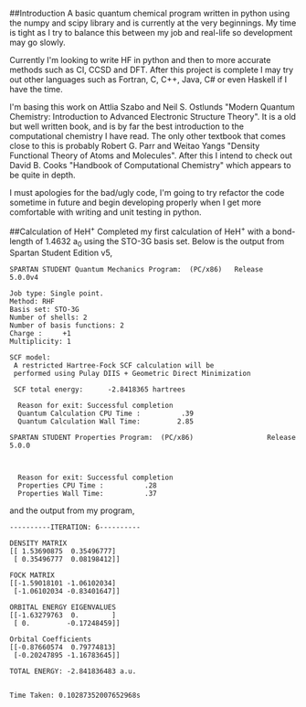 ##Introduction
A basic quantum chemical program written in python using the numpy and scipy library and is currently at the very beginnings. My time is tight as I try to balance this between my job and real-life so development may go slowly.

Currently I'm looking to write HF in python and then to more accurate methods such as CI, CCSD and DFT. After this project is complete I may try out other languages such as Fortran, C, C++, Java, C# or even Haskell if I have the time.

I'm basing this work on Attlia Szabo and Neil S. Ostlunds "Modern Quantum Chemistry: Introduction to Advanced Electronic Structure Theory". It is a old but well written book, and is by far the best introduction to the computational chemistry I have read. The only other textbook that comes close to this is probably Robert G. Parr and Weitao Yangs "Density Functional Theory of Atoms and Molecules". After this I intend to check out David B. Cooks "Handbook of Computational Chemistry" which appears to be quite in depth.

I must apologies for the bad/ugly code, I'm going to try refactor the code sometime in future and begin developing properly when I get more comfortable with writing and unit testing in python.

##Calculation of HeH<sup>+</sup>
Completed my first calculation of HeH<sup>+</sup> with a bond-length of 1.4632 a<sub>0</sub> using the STO-3G basis set. Below is the output from Spartan Student Edition v5,

    SPARTAN STUDENT Quantum Mechanics Program:  (PC/x86)   Release  5.0.0v4
    
    Job type: Single point.
    Method: RHF
    Basis set: STO-3G
    Number of shells: 2
    Number of basis functions: 2
    Charge :     +1 
    Multiplicity: 1
    
    SCF model:
     A restricted Hartree-Fock SCF calculation will be
     performed using Pulay DIIS + Geometric Direct Minimization
    
     SCF total energy:      -2.8418365 hartrees
    
      Reason for exit: Successful completion 
      Quantum Calculation CPU Time :          .39
      Quantum Calculation Wall Time:         2.85
    
    SPARTAN STUDENT Properties Program:  (PC/x86)                  Release  5.0.0  
       
       
    
      Reason for exit: Successful completion 
      Properties CPU Time :          .28
      Properties Wall Time:          .37

and the output from my program,

    ----------ITERATION: 6----------
    
    DENSITY MATRIX
    [[ 1.53690875  0.35496777]
     [ 0.35496777  0.08198412]]
    
    FOCK MATRIX
    [[-1.59018101 -1.06102034]
     [-1.06102034 -0.83401647]]
    
    ORBITAL ENERGY EIGENVALUES
    [[-1.63279763  0.        ]
     [ 0.         -0.17248459]]
    
    Orbital Coefficients
    [[-0.87660574  0.79774813]
     [-0.20247895 -1.16783645]]
    
    TOTAL ENERGY: -2.841836483 a.u.
    
    
    Time Taken: 0.10287352007652968s